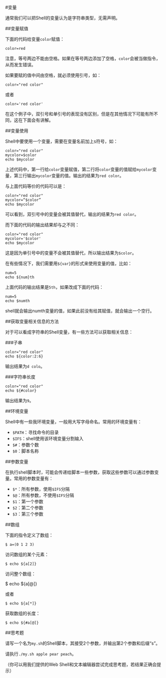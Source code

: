 #变量

通常我们可以把Shell的变量认为是字符串类型，无需声明。

##变量赋值

下面的代码给变量`color`赋值：

    color=red

注意，等号两边不能由空格。如果在等号两边添加了空格，`color`会被当做指令，从而发生错误。

如果要赋的值中间由空格，就必须使用引号，如：

    color="red color"

或者

    color='red color'
 
 在这个例子中，双引号和单引号的表现没有区别，但是在其他情况下可能有所不同，这在下面会有讲解。
 
##变量使用

Shell中要使用一个变量，需要在变量名前加上`$`符号，如：

    color="red color"
    mycolor=$color
    echo $mycolor

上述代码中，第一行给`color`变量赋值，第二行将`color`变量的值赋给`mycolor`变量，第三行输出`mycolor`变量的值。输出的结果为`red color`。

与上面代码等价的代码可以是：

    color="red color"
    mycolor=“$color”
    echo $mycolor

可以看到，双引号中的变量会被其值替代，输出的结果为`red color`。

而下面的代码的输出结果却与之不同：

    color="red color"
    mycolor='$color'
    echo $mycolor
    
这是因为单引号中的变量不会被其值替代，所以输出结果为`$color`。

在有些情况下，我们需要用`${var}`的形式来使用变量的值，比如：

    num=5
    echo ${num}th

上面代码的输出结果是`5th`，如果改成下面的代码：

    num=5
    echo $numth

shell就会输出numth变量的值，如果此前没有给其赋值，就会输出一个空行。

##获取变量相关信息的方法

对于可以看成字符串的Shell变量，有一些方法可以获取相关信息：

###子串

    color="red color"
    echo ${color:2:6}
    
输出结果为`d colo`。

###字符串长度

    color="red color"
    echo ${#color}
    
输出结果为`9`。

##环境变量

Shell中有一些我环境变量，一般用大写字母命名。常用的环境变量有：

* `$PATH`：寻找命令的目录
* `$IFS`：shell使用该环境变量分割输入 
* `$#`：参数个数
* `$0`：脚本名称

##参数变量

在执行shell脚本时，可能会传递给脚本一些参数，获取这些参数可以通过参数变量。常用的参数变量有：

* `$*`：所有参数，使用`$IFS`分隔
* `$@`：所有参数，不使用`$IFS`分隔
* `$1`：第一个参数
* `$2`：第二个参数
* `$3`：第三个参数

##数组

下面的指令定义了数组：

    $ a=(0 1 2 3)

访问数组的某个元素：

    $ echo ${a[2]}
    
访问整个数组：
    
   $ echo ${a[@]}

或者

    $ echo ${a[*]}
    
获取数组的长度：

    $ echo ${#a[@]}

##思考题

请写一个名为`my.sh`的Shell脚本，其接受2个参数，并输出第2个参数和后缀“s”。

请执行`./my.sh apple pear peach`。

（你可以用我们提供的Web Shell和文本编辑器尝试完成思考题，若结果正确会提示）
